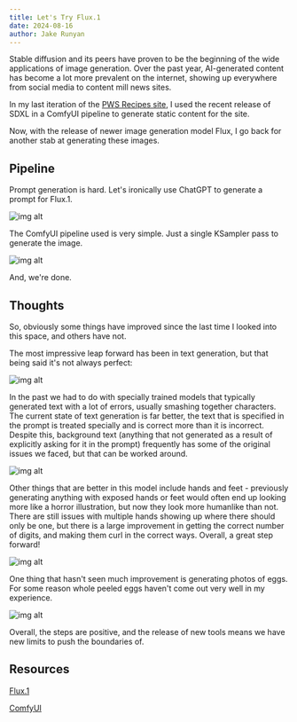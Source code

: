 ```yaml
---
title: Let's Try Flux.1
date: 2024-08-16
author: Jake Runyan
---
```


Stable diffusion and its peers have proven to be the beginning of the wide applications of image generation. Over the past year, AI-generated content has become a lot more prevalent on the internet, showing up everywhere from social media to content mill news sites.

In my last iteration of the [PWS Recipes site](https://recipes.whitney.rip), I used the recent release of SDXL in a ComfyUI pipeline to generate static content for the site.

Now, with the release of newer image generation model Flux, I go back for another stab at generating these images.

## Pipeline

Prompt generation is hard. Let's ironically use ChatGPT to generate a prompt for Flux.1.

![img alt](./chat-gpt.png)

The ComfyUI pipeline used is very simple. Just a single KSampler pass to generate the image.

![img alt](./comfy.png)

And, we're done.

## Thoughts

So, obviously some things have improved since the last time I looked into this space, and others have not.

The most impressive leap forward has been in text generation, but that being said it's not always perfect:

![img alt](./flux1.png)

In the past we had to do with specially trained models that typically generated text with a lot of errors, usually smashing together characters.
The current state of text generation is far better, the text that is specified in the prompt is treated specially and is correct more than it is incorrect.
Despite this, background text (anything that not generated as a result of explicitly asking for it in the prompt) frequently has some of the original issues we faced, but that can be worked around.

![img alt](./badtext.png)

Other things that are better in this model include hands and feet - previously generating anything with exposed hands or feet would often end up looking more like a horror illustration, but now they look more humanlike than not.
There are still issues with multiple hands showing up where there should only be one, but there is a large improvement in getting the correct number of digits, and making them curl in the correct ways.
Overall, a great step forward!

![img alt](./apple.png)

One thing that hasn't seen much improvement is generating photos of eggs. For some reason whole peeled eggs haven't come out very well in my experience.

![img alt](./eggs.png)

Overall, the steps are positive, and the release of new tools means we have new limits to push the boundaries of. 

## Resources

[Flux.1](https://flux1.io/)

[ComfyUI](https://github.com/comfyanonymous/ComfyUI)
